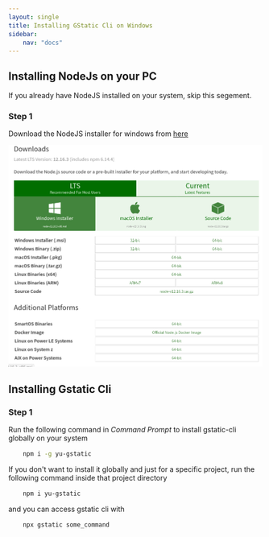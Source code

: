 ```yaml
---
layout: single
title: Installing GStatic Cli on Windows
sidebar:
    nav: "docs"
---
```


## Installing NodeJs on your PC

If you already have NodeJS installed on your system, skip this segement.

### Step 1
Download the NodeJS installer for windows from [here](https://nodejs.org/en/download/)

![](/img/docs/install/windows.png)

## Installing Gstatic Cli

### Step 1
Run the following command in *Command Prompt* to install gstatic-cli globally on your system
```bash
    npm i -g yu-gstatic
```
If you don't want to install it globally and just for a specific project, run the following command inside that project directory
```bash
    npm i yu-gstatic
```
and you can access gstatic cli with 
```bash
    npx gstatic some_command
```
